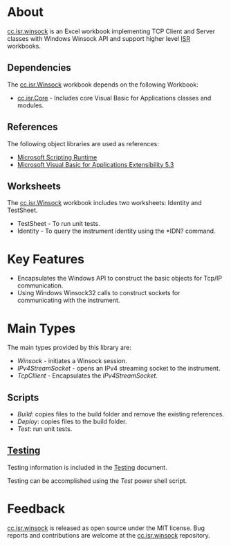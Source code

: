 # About

[cc.isr.winsock] is an Excel workbook implementing TCP Client and Server classes with Windows Winsock API and support higher level [ISR] workbooks.

## Dependencies

The [cc.isr.Winsock] workbook depends on the following Workbook:

* [cc.isr.Core] - Includes core Visual Basic for Applications classes and modules.

## References

The following object libraries are used as references:

* [Microsoft Scripting Runtime]
* [Microsoft Visual Basic for Applications Extensibility 5.3]

## Worksheets

The [cc.isr.Winsock] workbook includes two worksheets: Identity and TestSheet.

* TestSheet - To run unit tests.
* Identity - To query the instrument identity using the *IDN? command.

# Key Features

* Encapsulates the Windows API to construct the basic objects for Tcp/IP communication.
* Using Windows Winsock32 calls to construct sockets for communicating with the instrument.

# Main Types

The main types provided by this library are:

* _Winsock_ - initiates a Winsock session.
* _IPv4StreamSocket_ - opens an IPv4 streaming socket to the instrument.
* _TcpCllient_ - Encapsulates the _IPv4StreamSocket_.

## Scripts

* _Build_: copies files to the build folder and remove the existing references.
* _Deploy_: copies files to the build folder.
* _Test_: run unit tests.

## [Testing]

Testing information is included in the [Testing] document.

Testing can be accomplished using the _Test_ power shell script.

# Feedback

[cc.isr.winsock] is released as open source under the MIT license.
Bug reports and contributions are welcome at the [cc.isr.winsock] repository.

[cc.isr.winsock]: https://github.com/ATECoder/vba.iot.tcp/src/winsock
[cc.isr.Core]: https://github.com/ATECoder/vba.iot.tcp/src/core
[Testing]: ./cc.isr.winsock.testing.md

[ISR]: https://www.integratedscientificresources.com

[Microsoft Scripting Runtime]: c:\windows\system32\scrrun.dll
[Microsoft Visual Basic for Applications Extensibility 5.3]: <c:/program&#32;files/common&#32;files/microsoft&#32;shared/vba/vba7.1/vbeui.dll>


